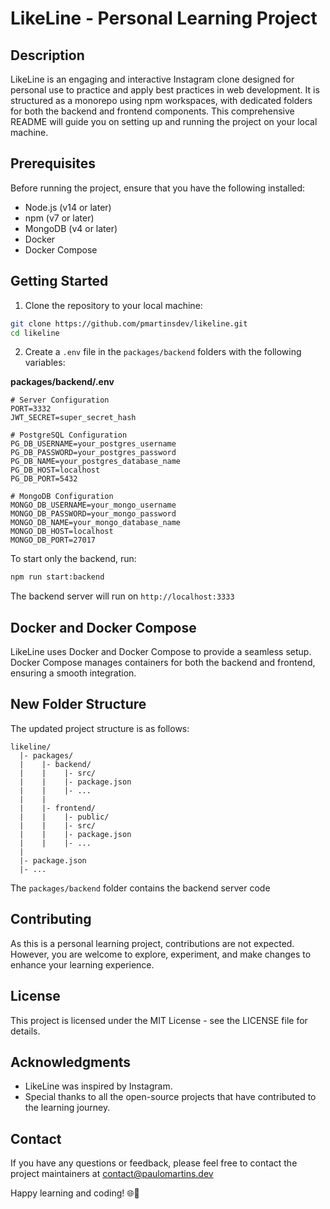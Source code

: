 # LikeLine - Personal Learning Project

## Description
LikeLine is an engaging and interactive Instagram clone designed for personal use to practice and apply best practices in web development. It is structured as a monorepo using npm workspaces, with dedicated folders for both the backend and frontend components. This comprehensive README will guide you on setting up and running the project on your local machine.

## Prerequisites
Before running the project, ensure that you have the following installed:

- Node.js (v14 or later)
- npm (v7 or later)
- MongoDB (v4 or later)
- Docker
- Docker Compose

## Getting Started
1. Clone the repository to your local machine:
```bash
git clone https://github.com/pmartinsdev/likeline.git
cd likeline
```

2. Create a `.env` file in the `packages/backend` <!-- and `packages/frontend` --> folders with the following variables:

**packages/backend/.env**
```
# Server Configuration
PORT=3332
JWT_SECRET=super_secret_hash

# PostgreSQL Configuration
PG_DB_USERNAME=your_postgres_username
PG_DB_PASSWORD=your_postgres_password
PG_DB_NAME=your_postgres_database_name
PG_DB_HOST=localhost
PG_DB_PORT=5432

# MongoDB Configuration
MONGO_DB_USERNAME=your_mongo_username
MONGO_DB_PASSWORD=your_mongo_password
MONGO_DB_NAME=your_mongo_database_name
MONGO_DB_HOST=localhost
MONGO_DB_PORT=27017
```

<!-- **packages/frontend/.env** -->
<!-- ``` -->
<!-- PORT=3000 -->
<!-- API_URL=http://localhost:5000/api -->
<!-- ``` -->

<!-- ## Starting the Project -->
<!-- To start the entire project (backend and frontend together), run the following command: -->
<!-- ```bash -->
<!-- npm run start:project -->
<!-- ``` -->

<!-- To start only the frontend, run: -->
<!-- ```bash -->
<!-- npm run start:frontend -->
<!-- ``` -->

To start only the backend, run:
```bash
npm run start:backend
```

The backend server will run on `http://localhost:3333`<!-- , and the frontend server will run on `http://localhost:3000`. -->

## Docker and Docker Compose
LikeLine uses Docker and Docker Compose to provide a seamless setup. Docker Compose manages containers for both the backend and frontend, ensuring a smooth integration.

## New Folder Structure
The updated project structure is as follows:

```
likeline/
  |- packages/
  |    |- backend/
  |    |    |- src/
  |    |    |- package.json
  |    |    |- ...
  |    |
  |    |- frontend/
  |    |    |- public/
  |    |    |- src/
  |    |    |- package.json
  |    |    |- ...
  |
  |- package.json
  |- ...
```

The `packages/backend` folder contains the backend server code<!-- , and the `packages/frontend` folder contains the frontend React application. -->

## Contributing
As this is a personal learning project, contributions are not expected. However, you are welcome to explore, experiment, and make changes to enhance your learning experience.

## License
This project is licensed under the MIT License - see the LICENSE file for details.

## Acknowledgments
- LikeLine was inspired by Instagram.
- Special thanks to all the open-source projects that have contributed to the learning journey.

## Contact
If you have any questions or feedback, please feel free to contact the project maintainers at contact@paulomartins.dev

Happy learning and coding! 🌐🚀
